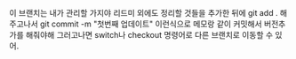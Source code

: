 이 브랜치는 내가 관리할 가지야
리드미 외에도 정리할 것들을 추가한 뒤에
git add . 해주고나서
git commit -m "첫번째 업데이트" 이런식으로
메모랑 같이 커밋해서 버전추가를 해줘야해
그러고나면 switch나 checkout 명령어로 다른 브랜치로 이동할 수 있어.